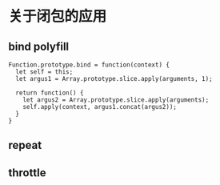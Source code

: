 # 关于闭包的应用

## bind polyfill

    Function.prototype.bind = function(context) {
      let self = this;
      let argus1 = Array.prototype.slice.apply(arguments, 1);

      return function() {
        let argus2 = Array.prototype.slice.apply(arguments);
        self.apply(context, argus1.concat(argus2));
      }
    }

## repeat

## throttle